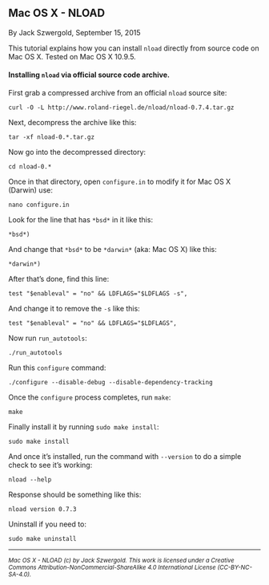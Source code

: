 ## Mac OS X - NLOAD

By Jack Szwergold, September 15, 2015

This tutorial explains how you can install `nload` directly from source code on Mac OS X. Tested on Mac OS X 10.9.5.

#### Installing `nload` via official source code archive.

First grab a compressed archive from an official `nload` source site:

    curl -O -L http://www.roland-riegel.de/nload/nload-0.7.4.tar.gz

Next, decompress the archive like this:

    tar -xf nload-0.*.tar.gz

Now go into the decompressed directory:

    cd nload-0.*

Once in that directory, open `configure.in` to modify it for Mac OS X (Darwin) use:

    nano configure.in

Look for the line that has `*bsd*` in it like this:

    *bsd*)

And change that `*bsd*` to be `*darwin*` (aka: Mac OS X) like this:

    *darwin*)

After that’s done, find this line:

    test "$enableval" = "no" && LDFLAGS="$LDFLAGS -s",

And change it to remove the `-s` like this:

    test "$enableval" = "no" && LDFLAGS="$LDFLAGS",

Now run `run_autotools`:

    ./run_autotools

Run this `configure` command:

	./configure --disable-debug --disable-dependency-tracking
	
Once the `configure` process completes, run `make`:

	make
	
Finally install it by running `sudo make install`:

	sudo make install

And once it’s installed, run the command with `--version` to do a simple check to see it’s working:

	nload --help

Response should be something like this:

    nload version 0.7.3

Uninstall if you need to:

	sudo make uninstall

***

<sup>*Mac OS X - NLOAD (c) by Jack Szwergold. This work is licensed under a Creative Commons Attribution-NonCommercial-ShareAlike 4.0 International License (CC-BY-NC-SA-4.0).*</sup>